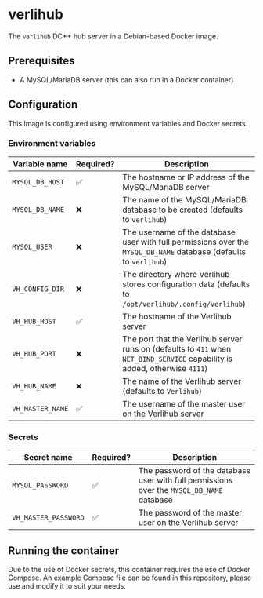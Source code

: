 # verlihub

The `verlihub` DC++ hub server in a Debian-based Docker image.

## Prerequisites

- A MySQL/MariaDB server (this can also run in a Docker container)

## Configuration

This image is configured using environment variables and Docker secrets.

### Environment variables

|Variable name|Required?|Description|
|---|---|---|
|`MYSQL_DB_HOST`|✅|The hostname or IP address of the MySQL/MariaDB server|
|`MYSQL_DB_NAME`|❌|The name of the MySQL/MariaDB database to be created (defaults to `verlihub`)|
|`MYSQL_USER`|❌|The username of the database user with full permissions over the `MYSQL_DB_NAME` database (defaults to `verlihub`)|
|`VH_CONFIG_DIR`|❌|The directory where Verlihub stores configuration data (defaults to `/opt/verlihub/.config/verlihub`)|
|`VH_HUB_HOST`|✅|The hostname of the Verlihub server|
|`VH_HUB_PORT`|❌|The port that the Verlihub server runs on (defaults to `411` when `NET_BIND_SERVICE` capability is added, otherwise `4111`)|
|`VH_HUB_NAME`|❌|The name of the Verlihub server (defaults to `Verlihub`)|
|`VH_MASTER_NAME`|✅|The username of the master user on the Verlihub server|

### Secrets

|Secret name|Required?|Description|
|---|---|---|
|`MYSQL_PASSWORD`|✅|The password of the database user with full permissions over the `MYSQL_DB_NAME` database|
|`VH_MASTER_PASSWORD`|✅|The password of the master user on the Verlihub server|

## Running the container

Due to the use of Docker secrets, this container requires the use of Docker Compose. An example Compose file can be found in this repository, please use and modify it to suit your needs.
